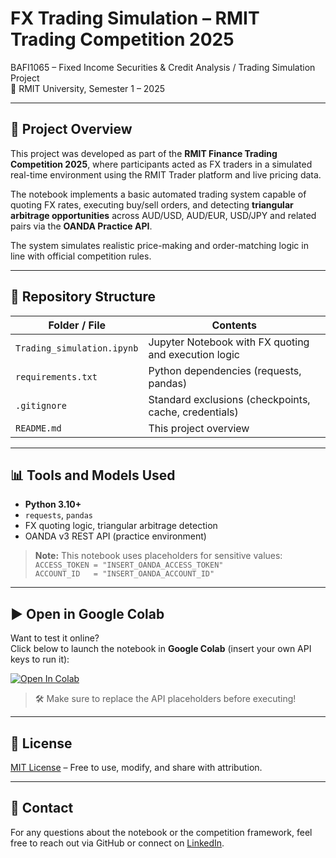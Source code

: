 # FX Trading Simulation – RMIT Trading Competition 2025

BAFI1065 – Fixed Income Securities & Credit Analysis / Trading Simulation Project  
📍 RMIT University, Semester 1 – 2025  

---

## 📘 Project Overview  
This project was developed as part of the **RMIT Finance Trading Competition 2025**, where participants acted as FX traders in a simulated real-time environment using the RMIT Trader platform and live pricing data.

The notebook implements a basic automated trading system capable of quoting FX rates, executing buy/sell orders, and detecting **triangular arbitrage opportunities** across AUD/USD, AUD/EUR, USD/JPY and related pairs via the **OANDA Practice API**.

The system simulates realistic price-making and order-matching logic in line with official competition rules.

---

## 📁 Repository Structure

| Folder / File                    | Contents                                                        |
|----------------------------------|-----------------------------------------------------------------|
| `Trading_simulation.ipynb`       | Jupyter Notebook with FX quoting and execution logic            |
| `requirements.txt`               | Python dependencies (requests, pandas)                         |
| `.gitignore`                     | Standard exclusions (checkpoints, cache, credentials)          |
| `README.md`                      | This project overview                                           |

---

## 📊 Tools and Models Used

- **Python 3.10+**
- `requests`, `pandas`
- FX quoting logic, triangular arbitrage detection
- OANDA v3 REST API (practice environment)

> **Note:** This notebook uses placeholders for sensitive values:  
> `ACCESS_TOKEN = "INSERT_OANDA_ACCESS_TOKEN"`  
> `ACCOUNT_ID   = "INSERT_OANDA_ACCOUNT_ID"`  

---

## ▶️ Open in Google Colab

Want to test it online?  
Click below to launch the notebook in **Google Colab** (insert your own API keys to run it):

[![Open In Colab](https://colab.research.google.com/assets/colab-badge.svg)](https://colab.research.google.com/github/YOUR_USERNAME/trading-simulation-oanda/blob/main/Trading_simulation_MM_Arbitrage_RMIT.ipynb)

> 🛠 Make sure to replace the API placeholders before executing!

---

## 🤝 License  
[MIT License](https://opensource.org/licenses/MIT) – Free to use, modify, and share with attribution.

---

## 📩 Contact  
For any questions about the notebook or the competition framework, feel free to reach out via GitHub or connect on [LinkedIn](https://www.linkedin.com/in/lorenzo-gumiero-952452200/).
